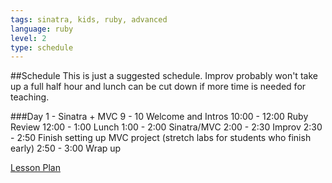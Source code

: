 ```yaml
---
tags: sinatra, kids, ruby, advanced
language: ruby
level: 2
type: schedule
---
```


##Schedule
This is just a suggested schedule. Improv probably won't take up a full half hour and lunch can be cut down if more time is needed for teaching.

###Day 1 - Sinatra + MVC
9 - 10 Welcome and Intros
10:00 - 12:00 Ruby Review
12:00 - 1:00 Lunch
1:00 - 2:00 Sinatra/MVC
2:00 - 2:30 Improv
2:30 - 2:50 Finish setting up MVC project (stretch labs for students who finish early)
2:50 - 3:00 Wrap up

[Lesson Plan](https://docs.google.com/a/flatironschool.com/document/d/1wQvqO9jq9AQBQMhZVGI1vOGSj0vIRqZbcftVxLBoRiI/edit)
